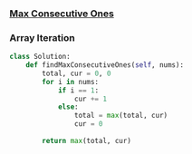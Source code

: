 ### [Max Consecutive Ones](https://leetcode.com/problems/max-consecutive-ones/)


### Array Iteration

```Python
class Solution:
    def findMaxConsecutiveOnes(self, nums):
        total, cur = 0, 0
        for i in nums:
            if i == 1:
                cur += 1
            else:
                total = max(total, cur)
                cur = 0
        
        return max(total, cur)
```
